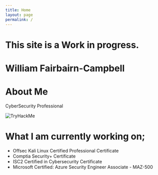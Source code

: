 ```yaml
---
title: Home
layout: page
permalink: /
---
```


# This site is a Work in progress.
# William Fairbairn-Campbell

# About Me
CyberSecurity Professional

<script src="https://tryhackme.com/badge/111747"></script>
<img src="https://tryhackme-badges.s3.amazonaws.com/williamfc.png" alt="TryHackMe">

# What I am currently working on;
- Offsec Kali Linux Certified Professional Certificate
- Comptia Security+ Certificate
- ISC2 Certified in Cybersecurity Certificate
- Microsoft Certified: Azure Security Engineer Associate - MAZ-500
